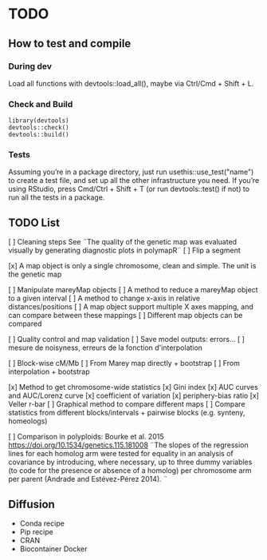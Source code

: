 # TODO

## How to test and compile


### During dev

Load all functions with devtools::load_all(), maybe via Ctrl/Cmd + Shift + L.


### Check and Build

```
library(devtools)
devtools::check()
devtools::build()
```

### Tests

Assuming you’re in a package directory, just run usethis::use_test("name") to create a test file, and set up all the other infrastructure you need. If you’re using RStudio, press Cmd/Ctrl + Shift + T (or run devtools::test() if not) to run all the tests in a package.




## TODO List

[ ] Cleaning steps
See ¨The quality of the genetic map was evaluated visually by generating diagnostic plots in polymapR¨
[ ] Flip a segment


[x] A map object is only a single chromosome, clean and simple. The unit is the genetic map

[ ] Manipulate mareyMap objects
      [ ] A method to reduce a mareyMap object to a given interval
      [ ] A method to change x-axis in relative distances/positions
      [ ] A map object support multiple X axes mapping, and can compare between these mappings
      [ ] Different map objects can be compared


[ ] Quality control and map validation
      [ ] Save model outputs: errors...
      [ ] mesure de noisyness, erreurs de la fonction d'interpolation

 
[ ] Block-wise cM/Mb
      [ ] From Marey map directly + bootstrap
      [ ] From interpolation + bootstrap

[x] Method to get chromosome-wide statistics
      [x] Gini index
      [x] AUC curves and AUC/Lorenz curve
      [x] coefficient of variation
      [x] periphery-bias ratio
      [x] Veller r-bar
[ ] Graphical method to compare different maps
      [ ] Compare statistics from different blocks/intervals + pairwise blocks (e.g. synteny, homeologs)


[ ] Comparison in polyploids: Bourke et al. 2015 https://doi.org/10.1534/genetics.115.181008
¨The slopes of the regression lines for each homolog arm were tested for equality in an analysis of covariance by introducing, where necessary, up to three dummy variables (to code for the presence or absence of a homolog) per chromosome arm per parent (Andrade and Estévez-Pérez 2014). ¨



## Diffusion

* Conda recipe
* Pip recipe
* CRAN
* Biocontainer Docker
